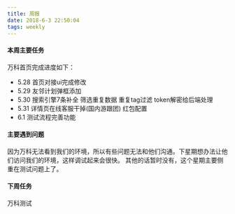 ```yaml
---
title: 周报
date: 2018-6-3 22:50:04
tags: weekly
---
```


#### 本周主要任务

万科首页完成进度如下：
- 5.28 首页对接ui完成修改
- 5.29 友邻计划弹框添加
- 5.30 搜索引擎7条补全
       筛选重复数据
       重复tag过滤
       token解密给后端处理
- 5.31 详情页在线客服干掉(国内游跟团)
       红包配置
- 6.1 测试流程完善功能

#### 主要遇到问题

因为万科无法看到我们的环境，所以有些问题无法和他们沟通。下星期想办法让他们访问我们的环境，这样调试起来会很快。
其他的话暂时没有，这个星期主要侧重在测试问题上了。

#### 下周任务

万科测试
